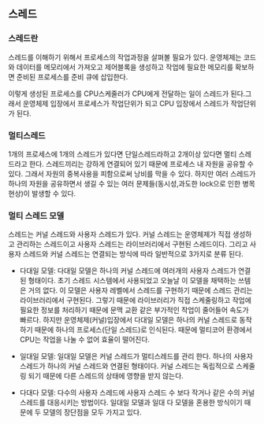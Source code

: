 ## 스레드

### **스레드란**

스레드를 이해하기 위해서 프로세스의 작업과정을 살펴볼 필요가 있다. 운영체제는 코드와 데이터를 메모리에서 가져오고 제어블록을 생성하고 작업에 필요한 메모리를 확보하면 준비된 프로세스를 준비 큐에 삽입한다.

이렇게 생성된 프로세스를 CPU스케줄러가 CPU에게 전달하는 일이 스레드가 된다.그래서 운영체제 입장에서 프로세스가 작업단위가 되고 CPU 입장에서 스레드가 작업단위가 된다.

### **멀티스레드**

1개의 프로세스에 1개의 스레드가 있다면 단일스레드라하고 2개이상 있다면 멀티 스레드라고 한다. 스레드끼리는 강하게 연결되어 있기 때문에 프로세스 내 자원을 공유할 수 있다. 그래서 자원의 중복사용을 피함으로써 낭비를 막을 수 있다. 하지만 여러 스레드가 하나의 자원을 공유하면서 생길 수 있는 여러 문제들(동시성,과도한 lock으로 인한 병목현상)이 발생할 수 있다.

### **멀티 스레드 모델**

스레드는 커널 스레드와 사용자 스레드가 있다. 커널 스레드는 운영체제가 직접 생성하고 관리하는 스레드이고 사용자 스레드는 라이브러리에서 구현된 스레드이다. 그리고 사용자 스레드와 커널 스레드는 연결되는 방식에 따라 일반적으로 3가지로 분류 된다.

- 다대일 모델: 다대일 모델은 하나의 커널 스레드에 여러개의 사용자 스레드가 연결된 형태이다. 초기 스레드 시스템에서 사용되었고 오늘날 이 모델을 채택하는 쓰템은 거의 없다. 이 모델은 사용자 레벨에서 스레드를 구현하기 때문에 스레드 관리는 라이브러리에서 구현된다. 그렇기 때문에 라이브러리가 직접 스케줄링하고 작업에 필요한 정보를 처리하기 때문에 문맥 교환 같은 부가적인 작업이 줄어들어 속도가 빠르다. 하지만 운영체제(커널)입장에서 다대일 모델은 하나의 커널 스레드로 동작하기 때문에 하나의 프로세스(단일 스레드)로 인식된다. 때문에 멀티코어 환경에서 CPU는 작업을 나눌 수 없어 효율이 떨어진다.

- 일대일 모델: 일대일 모델은 커널 스레드가 멀티스레드를 관리 한다. 하나의 사용자 스레드가 하나의 커널 스레드와 연결된 형태이다. 커널 스레드는 독립적으로 스케줄링 되기 때문에 다른 스레드의 상태에 영향을 받지 않는다.

- 다대다 모델: 다수의 사용자 스레드에 사용자 스레드 수 보다 작거나 같은 수의 커널 스레드를 대응시키는 방법이다. 일대일 모델과 일대 다 모델을 혼용한 방식이기 때문에 두 모델의 장단점을 모두 가지고 있다.


